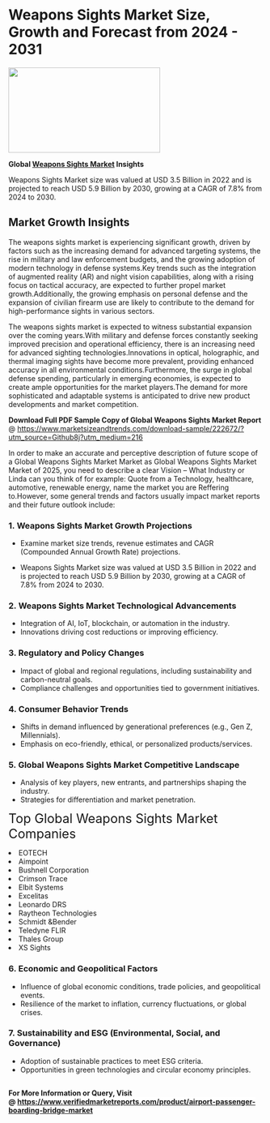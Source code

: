 <H1>Weapons Sights Market Size, Growth and Forecast from 2024 - 2031</H1><img class="aligncenter size-medium wp-image-584254" src="https://thirdeyenews.in/wp-content/uploads/2024/09/Global-Market-Research-300x168.jpeg" alt="" width="300" height="168" /><p><strong>Global&nbsp;<a href="https://www.marketsizeandtrends.com/download-sample/222672/?utm_source=Github8j?utm_medium=216">Weapons Sights Market</a> Insights</strong></p><p>Weapons Sights Market size was valued at USD 3.5 Billion in 2022 and is projected to reach USD 5.9 Billion by 2030, growing at a CAGR of 7.8% from 2024 to 2030.</p><p><h2>Market Growth Insights</h2> <p>The weapons sights market is experiencing significant growth, driven by factors such as the increasing demand for advanced targeting systems, the rise in military and law enforcement budgets, and the growing adoption of modern technology in defense systems.Key trends such as the integration of augmented reality (AR) and night vision capabilities, along with a rising focus on tactical accuracy, are expected to further propel market growth.Additionally, the growing emphasis on personal defense and the expansion of civilian firearm use are likely to contribute to the demand for high-performance sights in various sectors.</p> <p>The weapons sights market is expected to witness substantial expansion over the coming years.With military and defense forces constantly seeking improved precision and operational efficiency, there is an increasing need for advanced sighting technologies.Innovations in optical, holographic, and thermal imaging sights have become more prevalent, providing enhanced accuracy in all environmental conditions.Furthermore, the surge in global defense spending, particularly in emerging economies, is expected to create ample opportunities for the market players.The demand for more sophisticated and adaptable systems is anticipated to drive new product developments and market competition.</p> <p><span class=""><strong>Download Full PDF Sample Copy of Global Weapons Sights Market Report</strong> @ <a href="https://www.marketsizeandtrends.com/download-sample/222672/?utm_source=Github8j?utm_medium=216" target="_blank">https://www.marketsizeandtrends.com/download-sample/222672/?utm_source=Github8j?utm_medium=216</a></span></p><p>In order to make an accurate and perceptive description of future scope of a Global&nbsp;Weapons Sights Market Market as Global&nbsp;Weapons Sights Market Market of 2025, you need to describe a clear Vision &ndash; What Industry or Linda can you think of for example: Quote from a Technology, healthcare, automotive, renewable energy, name the market you are Reffering to.However, some general trends and factors usually impact market reports and their future outlook include:</p><h3>1.&nbsp;<strong>Weapons Sights Market Growth Projections</strong></h3><ul><li>Examine market size trends, revenue estimates and CAGR (Compounded Annual Growth Rate) projections.</li><li><p>Weapons Sights Market size was valued at USD 3.5 Billion in 2022 and is projected to reach USD 5.9 Billion by 2030, growing at a CAGR of 7.8% from 2024 to 2030.</p></li></ul><h3>2.&nbsp;<strong>Weapons Sights Market Technological Advancements</strong></h3><ul><li>Integration of AI, IoT, blockchain, or automation in the industry.</li><li>Innovations driving cost reductions or improving efficiency.</li></ul><h3>3.&nbsp;<strong>Regulatory and Policy Changes</strong></h3><ul><li>Impact of global and regional regulations, including sustainability and carbon-neutral goals.</li><li>Compliance challenges and opportunities tied to government initiatives.</li></ul><h3>4.&nbsp;<strong>Consumer Behavior Trends</strong></h3><ul><li>Shifts in demand influenced by generational preferences (e.g., Gen Z, Millennials).</li><li>Emphasis on eco-friendly, ethical, or personalized products/services.</li></ul><h3>5.&nbsp;<strong>Global Weapons Sights Market Competitive Landscape</strong></h3><ul><li>Analysis of key players, new entrants, and partnerships shaping the industry.</li><li>Strategies for differentiation and market penetration.</li></ul><p data-pm-slice="1 1 []"><span style="color: inherit; font-family: inherit; font-size: 25px;">Top Global Weapons Sights Market Companies</span></p><div class="" data-test-id=""><p><li>EOTECH</li><li> Aimpoint</li><li> Bushnell Corporation</li><li> Crimson Trace</li><li> Elbit Systems</li><li> Excelitas</li><li> Leonardo DRS</li><li> Raytheon Technologies</li><li> Schmidt &Bender</li><li> Teledyne FLIR</li><li> Thales Group</li><li> XS Sights</li></p></div><h3>6.&nbsp;<strong>Economic and Geopolitical Factors</strong></h3><ul><li>Influence of global economic conditions, trade policies, and geopolitical events.</li><li>Resilience of the market to inflation, currency fluctuations, or global crises.</li></ul><h3>7.&nbsp;<strong>Sustainability and ESG (Environmental, Social, and Governance)</strong></h3><ul><li>Adoption of sustainable practices to meet ESG criteria.</li><li>Opportunities in green technologies and circular economy principles.</li></ul><h2><strong style="font-size: 14px;">For More Information or Query, Visit @&nbsp;</strong><a style="background-color: #ffffff; font-size: 14px;" href="https://www.marketsizeandtrends.com/report/weapons-sights-market/" target="_blank">https://www.verifiedmarketreports.com/product/airport-passenger-boarding-bridge-market</a></h2>